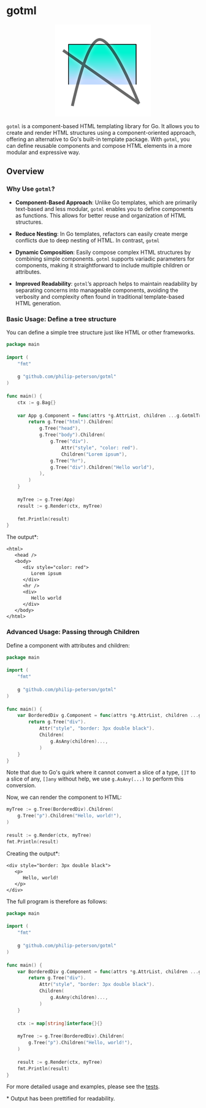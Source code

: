 # gotml

<p align="center">
	<img src="https://raw.githubusercontent.com/philip-peterson/gotml/main/gotml_logo.png" />
</p>

`gotml` is a component-based HTML templating library for Go. It allows you to create and render HTML structures using a component-oriented approach, offering an alternative to Go's built-in template package. With `gotml`, you can define reusable components and compose HTML elements in a more modular and expressive way.

## Overview

### Why Use `gotml`?

- **Component-Based Approach**: Unlike Go templates, which are primarily text-based and less modular, `gotml` enables you to define components as functions. This allows for better reuse and organization of HTML structures.

- **Reduce Nesting**: In Go templates, refactors can easily create merge conflicts due to deep nesting of HTML. In contrast, `gotml` 

- **Dynamic Composition**: Easily compose complex HTML structures by combining simple components. `gotml` supports variadic parameters for components, making it straightforward to include multiple children or attributes.

- **Improved Readability**: `gotml`’s approach helps to maintain readability by separating concerns into manageable components, avoiding the verbosity and complexity often found in traditional template-based HTML generation.

### Basic Usage: Define a tree structure

You can define a simple tree structure just like HTML or other frameworks.

```go
package main

import (
	"fmt"

	g "github.com/philip-peterson/gotml"
)

func main() {
	ctx := g.Bag{}

	var App g.Component = func(attrs *g.AttrList, children ...g.GotmlTree) g.GotmlTree {
		return g.Tree("html").Children(
			g.Tree("head"),
			g.Tree("body").Children(
				g.Tree("div").
					Attr("style", "color: red").
					Children("Lorem ipsum"),
				g.Tree("hr"),
				g.Tree("div").Children("Hello world"),
			),
		)
	}

	myTree := g.Tree(App)
	result := g.Render(ctx, myTree)

	fmt.Println(result)
}
```

The output*:

```
<html>
   <head />
   <body>
      <div style="color: red">
         Lorem ipsum
      </div>
      <hr />
      <div>
         Hello world
      </div>
   </body>
</html>
```

### Advanced Usage: Passing through Children

Define a component with attributes and children:

```go
package main

import (
	"fmt"

	g "github.com/philip-peterson/gotml"
)

func main() {
	var BorderedDiv g.Component = func(attrs *g.AttrList, children ...g.GotmlTree) g.GotmlTree {
		return g.Tree("div").
			Attr("style", "border: 3px double black").
			Children(
				g.AsAny(children)...,
			)
	}
}
```

Note that due to Go's quirk where it cannot convert a slice of a type, `[]T` to a slice of any, `[]any` without help, we use `g.AsAny(...)` to perform this conversion.

Now, we can render the component to HTML:

```go
myTree := g.Tree(BorderedDiv).Children(
    g.Tree("p").Children("Hello, world!"),
)

result := g.Render(ctx, myTree)
fmt.Println(result)
```

Creating the output*:

```
<div style="border: 3px double black">
   <p>
      Hello, world!
   </p>
</div>
```

The full program is therefore as follows:

```go
package main

import (
	"fmt"

	g "github.com/philip-peterson/gotml"
)

func main() {
	var BorderedDiv g.Component = func(attrs *g.AttrList, children ...g.GotmlTree) g.GotmlTree {
		return g.Tree("div").
			Attr("style", "border: 3px double black").
			Children(
				g.AsAny(children)...,
			)
	}

	ctx := map[string]interface{}{}

	myTree := g.Tree(BorderedDiv).Children(
		g.Tree("p").Children("Hello, world!"),
	)

	result := g.Render(ctx, myTree)
	fmt.Println(result)
}
```

For more detailed usage and examples, please see the [tests](https://github.com/philip-peterson/gotml/blob/main/main_test.go).

\* Output has been prettified for readability.
